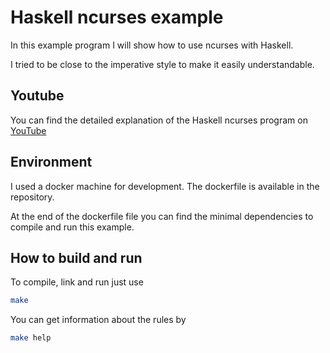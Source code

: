 # Haskell ncurses example

In this example program I will show how to use ncurses with Haskell.

I tried to be close to the imperative style to make it easily understandable.

## Youtube

You can find the detailed explanation of the Haskell ncurses program on [YouTube](https://www.youtube.com/watch?v=2N68deF_D4Q)

## Environment

I used a docker machine for development. The dockerfile is available in the repository. 

At the end of the dockerfile file you can find the minimal dependencies to compile and run this example.

## How to build and run

To compile, link and run just use

```bash
make
```

You can get information about the rules by

```bash
make help
```
